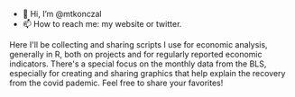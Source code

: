 - 👋 Hi, I’m @mtkonczal
- 📫 How to reach me: my website or twitter.

Here I'll be collecting and sharing scripts I use for economic analysis, generally in R, both on projects and for regularly reported economic indicators. There's a special focus on the monthly data from the BLS, especially for creating and sharing graphics that help explain the recovery from the covid pademic. Feel free to share your favorites!

<!---
mtkonczal/mtkonczal is a ✨ special ✨ repository because its `README.md` (this file) appears on your GitHub profile.
You can click the Preview link to take a look at your changes.
--->
